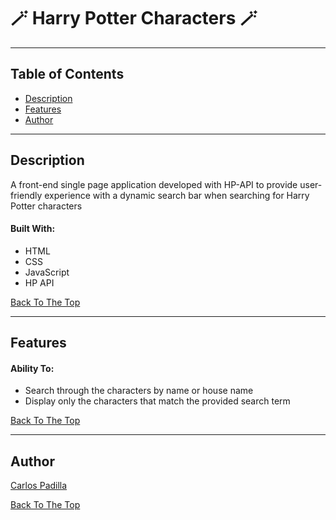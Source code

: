 # 🪄 Harry Potter Characters 🪄

---

## Table of Contents

- [Description](#description)
- [Features](#features)
- [Author](#author)

----

## Description
A front-end single page application developed with HP-API to provide user-friendly experience with a dynamic search bar when searching for Harry Potter characters
#### Built With:
* HTML
* CSS
* JavaScript
* HP API

[Back To The Top](#-harry-potter-characters-)

---

## Features
#### Ability To:
* Search through the characters by name or house name
* Display only the characters that match the provided search term

[Back To The Top](#-harry-potter-characters-)

---

## Author
[Carlos Padilla](https://github.com/carlospadilla91)

[Back To The Top](#-harry-potter-characters-)
